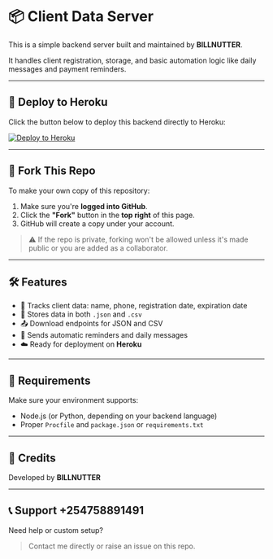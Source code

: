 # 📦 Client Data Server

This is a simple backend server built and maintained by **BILLNUTTER**.

It handles client registration, storage, and basic automation logic like daily messages and payment reminders.

---

## 🚀 Deploy to Heroku

Click the button below to deploy this backend directly to Heroku:

[![Deploy to Heroku](https://www.herokucdn.com/deploy/button.svg)](https://heroku.com/deploy?template=https://github.com/BILLNUTTER/client-data-server)

---

## 🍴 Fork This Repo

To make your own copy of this repository:

1. Make sure you're **logged into GitHub**.
2. Click the **"Fork"** button in the **top right** of this page.
3. GitHub will create a copy under your account.

> ⚠️ If the repo is private, forking won't be allowed unless it's made public or you are added as a collaborator.

---

## 🛠 Features

- 🧠 Tracks client data: name, phone, registration date, expiration date
- 📂 Stores data in both `.json` and `.csv`
- 📤 Download endpoints for JSON and CSV
- 📅 Sends automatic reminders and daily messages
- ☁️ Ready for deployment on **Heroku**

---

## 🔧 Requirements

Make sure your environment supports:

- Node.js (or Python, depending on your backend language)
- Proper `Procfile` and `package.json` or `requirements.txt`

---

## 🙏 Credits

Developed by **BILLNUTTER**

---

## 📞 Support +254758891491

Need help or custom setup?
> Contact me directly or raise an issue on this repo.
